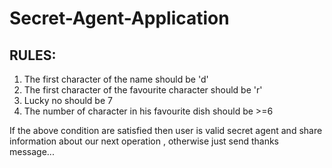 # Secret-Agent-Application
RULES:
------
1) The first character of the name should be 'd'
2) The first character of the favourite character should be 'r'
3) Lucky no should be 7
4) The number of character in his favourite dish should be >=6

If the above condition are satisfied then user is valid secret agent and share information about our next operation , otherwise just send thanks message...